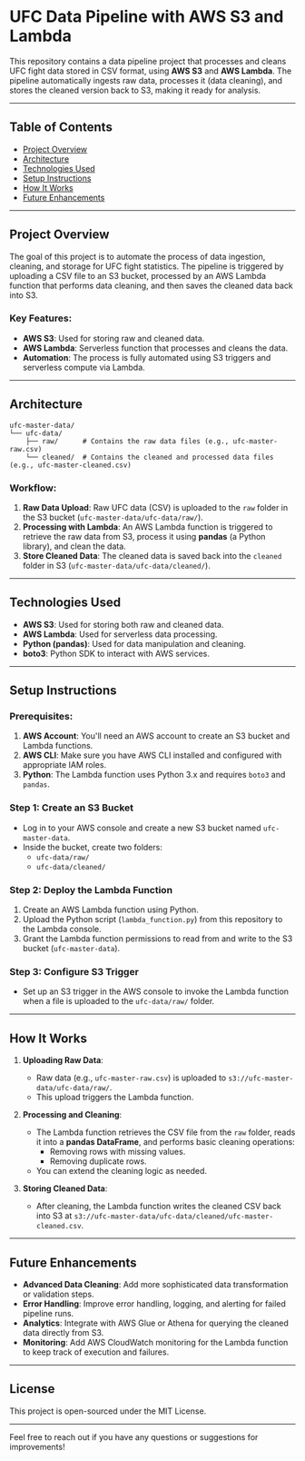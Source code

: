 
# UFC Data Pipeline with AWS S3 and Lambda

This repository contains a data pipeline project that processes and cleans UFC fight data stored in CSV format, using **AWS S3** and **AWS Lambda**. The pipeline automatically ingests raw data, processes it (data cleaning), and stores the cleaned version back to S3, making it ready for analysis.

---

## Table of Contents
- [Project Overview](#project-overview)
- [Architecture](#architecture)
- [Technologies Used](#technologies-used)
- [Setup Instructions](#setup-instructions)
- [How It Works](#how-it-works)
- [Future Enhancements](#future-enhancements)

---

## Project Overview

The goal of this project is to automate the process of data ingestion, cleaning, and storage for UFC fight statistics. The pipeline is triggered by uploading a CSV file to an S3 bucket, processed by an AWS Lambda function that performs data cleaning, and then saves the cleaned data back into S3.

### Key Features:
- **AWS S3**: Used for storing raw and cleaned data.
- **AWS Lambda**: Serverless function that processes and cleans the data.
- **Automation**: The process is fully automated using S3 triggers and serverless compute via Lambda.

---

## Architecture

```
ufc-master-data/
└── ufc-data/
    ├── raw/      # Contains the raw data files (e.g., ufc-master-raw.csv)
    └── cleaned/  # Contains the cleaned and processed data files (e.g., ufc-master-cleaned.csv)
```

### Workflow:
1. **Raw Data Upload**: Raw UFC data (CSV) is uploaded to the `raw` folder in the S3 bucket (`ufc-master-data/ufc-data/raw/`).
2. **Processing with Lambda**: An AWS Lambda function is triggered to retrieve the raw data from S3, process it using **pandas** (a Python library), and clean the data.
3. **Store Cleaned Data**: The cleaned data is saved back into the `cleaned` folder in S3 (`ufc-master-data/ufc-data/cleaned/`).

---

## Technologies Used

- **AWS S3**: Used for storing both raw and cleaned data.
- **AWS Lambda**: Used for serverless data processing.
- **Python (pandas)**: Used for data manipulation and cleaning.
- **boto3**: Python SDK to interact with AWS services.

---

## Setup Instructions

### Prerequisites:
1. **AWS Account**: You'll need an AWS account to create an S3 bucket and Lambda functions.
2. **AWS CLI**: Make sure you have AWS CLI installed and configured with appropriate IAM roles.
3. **Python**: The Lambda function uses Python 3.x and requires `boto3` and `pandas`.

### Step 1: Create an S3 Bucket
- Log in to your AWS console and create a new S3 bucket named `ufc-master-data`.
- Inside the bucket, create two folders:
  - `ufc-data/raw/`
  - `ufc-data/cleaned/`

### Step 2: Deploy the Lambda Function
1. Create an AWS Lambda function using Python.
2. Upload the Python script (`lambda_function.py`) from this repository to the Lambda console.
3. Grant the Lambda function permissions to read from and write to the S3 bucket (`ufc-master-data`).

### Step 3: Configure S3 Trigger
- Set up an S3 trigger in the AWS console to invoke the Lambda function when a file is uploaded to the `ufc-data/raw/` folder.

---

## How It Works

1. **Uploading Raw Data**:
   - Raw data (e.g., `ufc-master-raw.csv`) is uploaded to `s3://ufc-master-data/ufc-data/raw/`.
   - This upload triggers the Lambda function.

2. **Processing and Cleaning**:
   - The Lambda function retrieves the CSV file from the `raw` folder, reads it into a **pandas DataFrame**, and performs basic cleaning operations:
     - Removing rows with missing values.
     - Removing duplicate rows.
   - You can extend the cleaning logic as needed.

3. **Storing Cleaned Data**:
   - After cleaning, the Lambda function writes the cleaned CSV back into S3 at `s3://ufc-master-data/ufc-data/cleaned/ufc-master-cleaned.csv`.

---

## Future Enhancements

- **Advanced Data Cleaning**: Add more sophisticated data transformation or validation steps.
- **Error Handling**: Improve error handling, logging, and alerting for failed pipeline runs.
- **Analytics**: Integrate with AWS Glue or Athena for querying the cleaned data directly from S3.
- **Monitoring**: Add AWS CloudWatch monitoring for the Lambda function to keep track of execution and failures.

---

## License
This project is open-sourced under the MIT License.

---

Feel free to reach out if you have any questions or suggestions for improvements!
